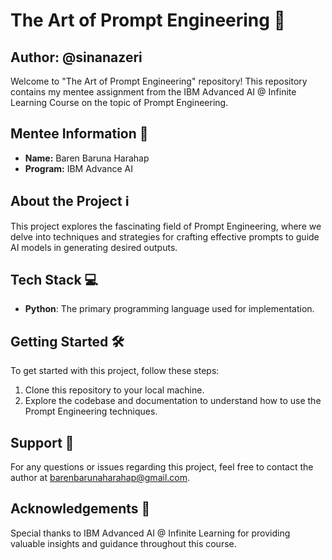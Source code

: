 # The Art of Prompt Engineering 🎨
## Author: @sinanazeri

Welcome to "The Art of Prompt Engineering" repository! This repository contains my mentee assignment from the IBM Advanced AI @ Infinite Learning Course on the topic of Prompt Engineering.

## Mentee Information 🚀
- **Name:** Baren Baruna Harahap
- **Program:** IBM Advance AI

## About the Project ℹ️
This project explores the fascinating field of Prompt Engineering, where we delve into techniques and strategies for crafting effective prompts to guide AI models in generating desired outputs.

## Tech Stack 💻
- **Python**: The primary programming language used for implementation.

## Getting Started 🛠️
To get started with this project, follow these steps:
1. Clone this repository to your local machine.
2. Explore the codebase and documentation to understand how to use the Prompt Engineering techniques.

## Support 📧
For any questions or issues regarding this project, feel free to contact the author at [barenbarunaharahap@gmail.com](mailto:barenbarunaharahap@gmail.com).

## Acknowledgements 🙏
Special thanks to IBM Advanced AI @ Infinite Learning for providing valuable insights and guidance throughout this course.
